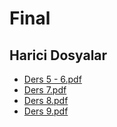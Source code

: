 # Final


<!--HariciDosyalar-->

## Harici Dosyalar

- [Ders 5 - 6.pdf](./Ders%205%20-%206.pdf)
- [Ders 7.pdf](./Ders%207.pdf)
- [Ders 8.pdf](./Ders%208.pdf)
- [Ders 9.pdf](./Ders%209.pdf)


<!--HariciDosyalar-->

